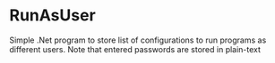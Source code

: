 # RunAsUser
Simple .Net program to store list of configurations to run programs as different users. Note that entered passwords are stored in plain-text
